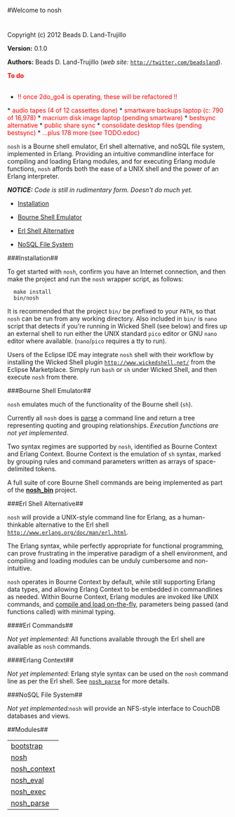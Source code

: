 

#Welcome to nosh#


Copyright (c) 2012 Beads D. Land-Trujillo

__Version:__ 0.1.0

__Authors:__ Beads D. Land-Trujillo (_web site:_ [`http://twitter.com/beadsland`](http://twitter.com/beadsland)).

__<font color="red">To do</font>__
<br></br>
* <font color="red">!! once 2do_go4 is operating, these will be refactored !!
</font>
* <font color="red">audio tapes				(4 of 12 cassettes done)	
</font>
* <font color="red">smartware backups laptop		(c: 790 of 16,978)
</font>
* <font color="red">macrium disk image laptop 		(pending smartware)
</font>
* <font color="red">bestsync alternative
</font>
* <font color="red">public share sync
</font>
* <font color="red">consolidate desktop files		(pending bestsync)
</font>
* <font color="red">...plus 178 more (see TODO.edoc)
</font>


`nosh` is a Bourne shell emulator, Erl shell alternative, and
  noSQL file system,  implemented in Erlang.  Providing an intuitive
  commandline interface for compiling and loading Erlang modules, and for
  executing Erlang module functions, `nosh` affords both the ease of a
UNIX shell and the power of an Erlang interpreter.
 


_<strong>NOTICE:</strong> Code is still in rudimentary form. Doesn't  do much yet._
 

* [Installation](#Installation)

* [Bourne Shell Emulator](#Bourne_Shell_Emulator)

* [Erl Shell Alternative](#Erl_Shell_Alternative)

* [NoSQL File System](#NoSQL_File_System)


 


###<a name="Installation">Installation</a>##

 


To get started with `nosh`, confirm you have an Internet connection,
  and then make the project and run the `nosh` wrapper script, as follows:
 
	
	  make install
	  bin/nosh

 


It is recommended that the project `bin/` be prefixed to your `PATH`,
  so that `nosh` can be run from any working directory.  Also included
  in `bin/` is `nano` script that detects if you're running in Wicked
  Shell (see below) and fires up an external shell to run either the
  UNIX standard `pico` editor or GNU `nano` editor where available.
  (`nano`/`pico` requires a tty to run).
 


Users of the Eclipse IDE may integrate `nosh` shell with their
  workflow by installing the Wicked Shell plugin
[`http://www.wickedshell.net/`](http://www.wickedshell.net/) from the Eclipse Marketplace.  Simply
  run `bash` or `sh` under Wicked Shell, and then execute `nosh`
from there.
 


###<a name="Bourne_Shell_Emulator">Bourne Shell Emulator</a>##

 


`nosh` emulates much of the functionality of the Bourne shell (`sh`).
 


Currently all `nosh` does is [parse](nosh_parse.md) a command line
  and return a tree representing quoting and grouping relationships.
_Execution functions are not yet implemented_.
 


Two syntax regimes are supported by `nosh`, identified as Bourne Context
  and Erlang Context.  Bourne Context is the emulation of `sh` syntax,
marked by grouping rules and command parameters written as arrays of
space-delimited tokens.
 


A full suite of core Bourne Shell commands are being implemented as part
  of the __[nosh_bin](http://github.com/beadsland/nosh_bin)__
project.
 


###<a name="Erl_Shell_Alternative">Erl Shell Alternative</a>##

 


`nosh` will provide a UNIX-style command line for Erlang, as a
  human-thinkable alternative to the Erl shell
[`http://www.erlang.org/doc/man/erl.html`](http://www.erlang.org/doc/man/erl.html).
 


The Erlang syntax, while perfectly appropriate for functional
programming, can prove frustrating in the imperative paradigm of a
shell environment, and compiling and loading modules can be unduly
cumbersome and non-intuitive.
 


`nosh` operates in Bourne Context by default, while still supporting
  Erlang data types, and allowing Erlang Context to be embedded in
  commandlines as needed.  Within Bourne Context, Erlang modules are
  invoked like UNIX commands, and [compile and load
  on-the-fly](nosh_load.md), parameters being passed (and functions called) with
minimal typing.
 


####<a name="Erl_Commands">Erl Commands</a>##

 


_Not yet implemented:_  All functions available through the Erl
  shell are available as `nosh` commands.
 


####<a name="Erlang_Context">Erlang Context</a>##

 


_Not yet implemented:_  Erlang style syntax can be used on the
`nosh` command line as per the Erl shell.  See [`nosh_parse`](nosh_parse.md) for
more details.
 


###<a name="NoSQL_File_System">NoSQL File System</a>##

 
_Not yet implemented:_`nosh` will provide an NFS-style interface
  to CouchDB databases and views.
 

##Modules##


<table width="100%" border="0" summary="list of modules">
<tr><td><a href="bootstrap.md" class="module">bootstrap</a></td></tr>
<tr><td><a href="nosh.md" class="module">nosh</a></td></tr>
<tr><td><a href="nosh_context.md" class="module">nosh_context</a></td></tr>
<tr><td><a href="nosh_eval.md" class="module">nosh_eval</a></td></tr>
<tr><td><a href="nosh_exec.md" class="module">nosh_exec</a></td></tr>
<tr><td><a href="nosh_parse.md" class="module">nosh_parse</a></td></tr></table>

